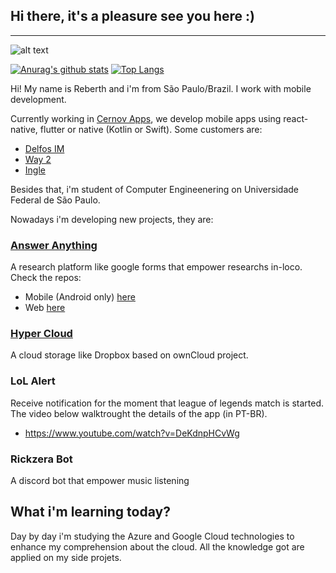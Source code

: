  ## Hi there, it's a pleasure see you here :)

***

![alt text](https://storage.googleapis.com/dialogyloltwitch/Banner%20github.png)

[![Anurag's github stats](https://github-readme-stats.vercel.app/api?username=reberthkss&count_private=true)](https://github.com/anuraghazra/github-readme-stats)
[![Top Langs](https://github-readme-stats.vercel.app/api/top-langs/?username=reberthkss&hide=c%2B%2B,NSIS,CMAKE&layout=compact)](https://github.com/anuraghazra/github-readme-stats)

Hi! My name is Reberth and i'm from São Paulo/Brazil. I work with mobile development.

Currently working in [Cernov Apps](https://github.com/cernovapps), we develop mobile apps using react-native, flutter or native (Kotlin or Swift). Some customers are:

* [Delfos IM](https://delfosim.com/)
* [Way 2](https://www.way2.com.br/)
* [Ingle](https://ingle.com.br/)

Besides that, i'm student of Computer Engineenering on Universidade Federal de São Paulo.


Nowadays i'm developing new projects, they are: 

 ### [Answer Anything](https://answeranything-ce6e4.web.app)
 A research platform like google forms that empower researchs in-loco. Check the repos:
 
 * Mobile (Android only) [here](https://github.com/reberthkss/AnswerAnythingAndroid)
 * Web [here](https://github.com/reberthkss/Answer-Anything)

 ### [Hyper Cloud](https://cloud.digitalsolution.sjc.br) 
 A cloud storage like Dropbox based on ownCloud project. 
 
 ### LoL Alert
 Receive notification for the moment that league of legends match is started. The video below walktrought the details of the app (in PT-BR).
 * https://www.youtube.com/watch?v=DeKdnpHCvWg

 ### Rickzera Bot
A discord bot that empower music listening





## What i'm learning today?



Day by day i'm studying the Azure and Google Cloud technologies to enhance my comprehension about the cloud. All the knowledge got are applied on my side projets.



